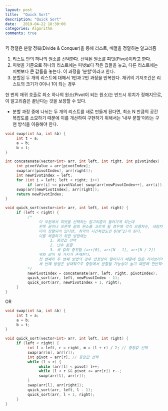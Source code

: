 ```yaml
---
layout: post
title:  "Quick Sort"
description: "Quick Sort"
date:   2019-04-22 18:30:00
categories: Algorithm
comments: true
---
```

퀵 정렬은 분할 정복(Divide & Conquer)을 통해 리스트, 배열을 정렬하는 알고리즘
1. 리스트 안의 하나의 원소를 선택한다. 선택된 원소를 피벗(Pivot)이라고 한다.
2. 피벗을 기준으로 하나의 리스트에는 피벗보다 작은 값들을 놓고, 다른 리스트에는 피벗보다 큰 값들을 놓는다. 이 과정을 '분할'이라고 한다.
3. 분할된 두 개의 리스트에 대해서 1번과 2번 과정을 반복한다. 재귀의 기저조건은 리스트의 크기가 0이나 1이 되는 경우

한 번의 재귀 호출로 최소 하나의 원소(Pivot이 되는 원소)는 반드시 위치가 정해지므로, 이 알고리즘은 끝난다는 것을 보장할 수 있다.

- 분할 과정 중에 나뉘는 두 개의 리스트를 새로 만들게 된다면, 최소 N 만큼의 공간 복잡도를 소모하기 때문에 이를 개선하여 구현하기 위해서는 '내부 분할'이라는 구현 방식을 이용해야 한다.

```c++
void swap(int &a, int &b) {
     int t = a;
     a = b;
     b = t;
}

int concatenate(vector<int> arr, int left, int right, int pivotIndex) {
     int pivotValue = arr[pivotIndex];
     swap(arr[pivotIndex], arr[right]);
     int newPivotIndex = left;
     for (int i = left; left < right; i++)
          if (arr[i] <= pivotValue) swap(arr[newPivotIndex++], arr[i]);
     swap(arr[newPivotIndex], arr[right]);
     return newPivotIndex;
}

void quick_sort(vector<int> arr, int left, int right) {
     if (left < right) {
          /*
               이 부분에서 피벗을 선택하는 알고리즘이 들어가게 되는데
               왼쪽 끝이나 오른쪽 끝의 원소를 고르게 될 경우에 각각 오름차순, 내림차순으로
               이미 정렬되어 있다면, 최악의 시간복잡도인 O(N^2)이 된다.
               이를 해결하기 위한 방법에는
                    1. 중앙값 선택
                    2. 난수 분할
                    3. 세 값의 중위법 (arr[0], arr[N - 1], arr[N / 2])
               위와 같이 세 가지가 존재한다.
               첫 번째와 두 번째 방법의 경우 안정성이 떨어지기 때문에 많은 라이브러리들에서 세 번째 방법을 이용한다.
               세 번째 방법은 상대적으로 중앙에서 분할될 가능성이 높기 때문에 전반적으로 정렬의 성능이 향상된다.
          */
          newPivotIndex = concatenate(arr, left, right, pivotIndex);
          quick_sort(arr, left, newPivotIndex - 1);
          quick_sort(arr, newPivotIndex + 1, right);
     }
}
```

OR

```c++
void swap(int &a, int &b) {
     int t = a;
     a = b;
     b = t;
}

void quick_sort(vector<int> arr, int left, int right) {
     if (left < right) {
          int l = left, r = right, m = (l + r) / 2; // 중앙값 선택
          swap(arr[m], arr[r]);
          int pivot = arr[r]; // 중앙값 선택
          while (l < r) {
               while (arr[l] < pivot) l++;
               while (l < r && pivot <= arr[r]) r--;
               swap(arr[l], arr[r]);
          }
          swap(arr[l], arr[right]);
          quick_sort(arr, left, l - 1);
          quick_sort(arr, l + 1, right);
     }
}
```
